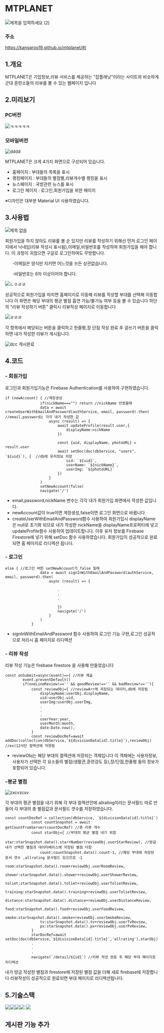 # MTPLANET
![제목을 입력하세요 (2)](https://user-images.githubusercontent.com/86513078/236845866-6cd6cedf-a5ea-4436-9ead-34ce38283fdb.png)

### 주소
https://kangaroo19.github.io/mtplanet/#/

## 1.개요
MTPLANET은 기업정보,리뷰 서비스를 제공하는 "잡플래닛"이라는 사이트와 비슷하게 군대 훈련소들의 리뷰를 볼 수 있는 웹페이지 입니다

## 2.미리보기
### PC버전
![ㅋㅋㅋㅋㅋ](https://user-images.githubusercontent.com/86513078/228157468-abd0d2ca-e8f0-4d80-88dd-9fc69a0ff0d5.png)
### 모바일버전
![dddd](https://user-images.githubusercontent.com/86513078/228160103-f53d9bef-471b-49c3-bd4b-e003c2ec8497.PNG)


MTPLANET은 크게 4가지 화면으로 구성되어 있습니다.

- 홈페이지 : 부대들의 목록을 표시
- 랭킹페이지 : 부대들의 별점별,리뷰개수별 랭킹을 표시
- 뉴스페이지 : 국방관련 뉴스를 표시
- 로그인 페이지 : 로그인,회원가입을 위한 페이지

※디자인은 대부분 Material UI 사용하였습니다.


## 3.사용법

![제목 없음](https://user-images.githubusercontent.com/86513078/226247553-2b1e1568-e67a-4c92-a051-815295aad33e.png)


회원가입을 하지 않아도 리뷰를 볼 순 있지만 리뷰를 작성하기 위해선 먼저 로그인 페이지에서 닉네임(리뷰 작성시 표시됨),이메일,비밀번호를 작성하여 회원가입을 해야 합니다. 이 과정이 귀찮으면 구글로 로그인하여도 무방합니다.

 &nbsp; &nbsp; &nbsp; -이메일은 양식만 지키면 어느것을 쓰든 상관없습니다.

  &nbsp; &nbsp; &nbsp; -비밀번호는 6자 이상이어야 합니다.
  
 ![ㄴㅇㄹㄹ](https://user-images.githubusercontent.com/86513078/226251491-1254e2da-6034-48fb-9732-b775d93a7ad9.png)


성공적으로 회원가입을 마치면 홈페이지로 이동해 리뷰를 작성할 부대를 선택해 이동합니다 이 화면은 해당 부대의 평균 별점 흡연 가능/불가능 여부 등을 볼 수 있습니다 하단의 "리뷰 작성하기 버튼" 클릭시 리뷰작성 페이지로 이동합니다

![ㄹㄹㄹ](https://user-images.githubusercontent.com/86513078/226251948-dfc3a69a-9f82-4c83-9b52-80206d868bd2.png)

각 항목에서 해당되는 버튼을 클릭하고 한줄평,장 단점 작성 완료 후 글쓰기 버튼을 클릭하면 내가 작성한 리뷰가 게시됩니다.

![dcc](https://user-images.githubusercontent.com/86513078/226252247-9732385f-c615-445c-88d7-2ec0d2eea94a.PNG)
게시완료

## 4.코드
### - 회원가입

로그인과 회원가입기능은 Firebase Authentication를 사용하여 구현하였습니다.
```JS
if (newAccount) { //계정생성
                if(nickName==="") return //nickName 안썼을때
                data = await createUserWithEmailAndPassword(authService, email, password).then( //email,password는 각각 내가 작성한 값
                    async (result) => {
                        await updateProfile(result.user,{
                            displayName:nickName 
                        })
                        
                        const {uid, displayName, photoURL} = result.user
                        await setDoc(doc(dbService, "users", `${uid}`), {  //db에 유저정보 저장
                            uid: `${uid}`,
                            userName: `${nickName}`,
                            userImg: `${photoURL}`
                        })
                    }
                )
                setNewAccount(false)
                navigate('/')
```
- email,password,nickName 변수는 각각 내가 회원가입 화면에서 작성한 값입니다.
- newAccount값이 true이면 계정생성,false이면 로그인 화면으로 바뀜니다
- createUserWithEmailAndPassword함수 사용하여 회원가입시 displayName은 null로 초기화 되므로 내가 작성한 nickName을 displayName프로퍼티에 넣고 updateProfile함수 사용하여 업데이트합니다. 이후 유저 정보를 Firebase Firestore에 넣기 위해 setDoc 함수 사용하였습니다. 회원가입이 성공적으로 완료되면 홈 페이지로 리디렉션 됩니다.

### - 로그인

```JS
else { //로그인 버튼 setNewAccount가 false 일때
                data = await signInWithEmailAndPassword(authService, email, password).then(
                    async (result) => {
                    
                        .
                        .
                        .
                        
                        })
                        navigate('/')
                    }
                )
            }

```
- signInWithEmailAndPassword 함수 사용하여 로그인 기능 구현,로그인 성공적으로 처리시 홈 페이지로 리디렉션


### - 리뷰 작성
리뷰 작성 기능은 firebase firestore 을 사용해 만들었습니다
```JS
const onSubmit=async(event)=>{ //리뷰 제출
        event.preventDefault()
        if(oneLineReview!=='' && goodReview!=='' && badReview!==''){
            const reviewObj={ //reviewArr에 저장되는 데이터,db에 저장됨
                displayName:userObj.displayName, 
                uid:userObj.uid,
                userImg:userObj.userImg,
                .
                .
                .
                userYear:year,
                userMonth:month,
                date:Date.now(),
            }
            const reviewDocRef=await addDoc(collection(dbService,`${divisionData[id].title}`),reviewObj) //ex)12사단 컬렉션에 저장됨
```

- reviewObj는 해당 부대의 컬렉션에 저장되는 객체입니다 이 객체에는 사용자정보,사용자가 선택한 각 요소들의 별점(생활관,훈련강도 등),장/단점,한줄평 들의 정보가 포함되어 있습니다.

### -평균 별점


![zxcvzcxv](https://user-images.githubusercontent.com/86513078/226341398-5007d8c8-599c-4641-8d3c-5e19d1a4b596.PNG)


각 부대의 평균 별점을 내기 위해 각 부대 컬렉션안에 allrating이라는 문서필드 따로 만들어 각 부대의 총 별점값과 문서필드 갯수를 저장하였습니다.

```JS
const countDocRef = collection(dbService, `${divisionData[id].title}`) 
            const countSnapshot = await getCountFromServer(countDocRef) //총 리뷰 개수
            const starObj={ //부대의 평균 별점 내기 위함
                star:starSnapshot.data().star+Number(reviewObj.userStarReview), //방금 내가 선택한 별점과 데이터베이스에 저장된 별점 더함
                count:countSnapshot.data().count-1, //해당 부대에 저장된 문서 갯수 ,allrating 문서필드 있으므로 -1
                room:starSnapshot.data().room+reviewObj.userRoomReview,
                shower:starSnapshot.data().shower+reviewObj.userShowerReview,
                toliet:starSnapshot.data().toliet+reviewObj.userTolietReview,
                training:starSnapshot.data().training+reviewObj.userTolietReview,
                distance:starSnapshot.data().distance+reviewObj.userDistanceReview,
                food:starSnapshot.data().food+reviewObj.userFoodReivew,
                smoke:starSnapshot.data().smoke+reviewObj.userSmokeReview,
                tv:starSnapshot.data().tv+reviewObj.userTvReview,
                px:starSnapshot.data().px+reviewObj.userPxReview,
            }
            starDocRef=await setDoc(doc(dbService,`${divisionData[id].title}`,'allrating'),starObj)
            .
            .
            .
            navigate(`/detail/${id}`) //리뷰 작성 완료 후 해당 부대 페이지로 리디렉션
```
내가 방금 작성한 별점과 firestore에 저장된 별점 값을 더해 새로 firebase에 저장합니다 리뷰작성이 성공적으로 완료되면 부대 페이지로 리디렉션됩니다.

## 5.기술스택

<img src="https://img.shields.io/badge/JavaScript-F7DF1E?style=flat&logo=JavaScript&logoColor=white"/><img src="https://img.shields.io/badge/React-61DAFB?style=flat&logo=react&logoColor=white"/><img src="https://img.shields.io/badge/CSS3-1572B6?style=flat&logo=CSS3&logoColor=white"/><img src="https://img.shields.io/badge/HTML5-E34F26?style=flat&logo=HTML5&logoColor=white"/>
<img src="https://img.shields.io/badge/firebase-FFCA28?style=flat&logo=firebase&logoColor=white">


## 게시판 기능 추가
